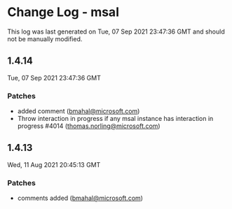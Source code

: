 # Change Log - msal

This log was last generated on Tue, 07 Sep 2021 23:47:36 GMT and should not be manually modified.

<!-- Start content -->

## 1.4.14

Tue, 07 Sep 2021 23:47:36 GMT

### Patches

- added  comment (bmahal@microsoft.com)
- Throw interaction in progress if any msal instance has interaction in progress #4014 (thomas.norling@microsoft.com)

## 1.4.13

Wed, 11 Aug 2021 20:45:13 GMT

### Patches

- comments added  (bmahal@microsoft.com)
